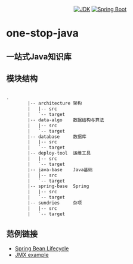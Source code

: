 <p align="center">
  <a href="https://www.oracle.com/technetwork/java/javase/downloads/index.html"><img alt="JDK" src="https://img.shields.io/badge/JDK-21.0.3-orange.svg"/></a>
  <a href="https://docs.spring.io/spring-boot/docs/3.3.x/"><img alt="Spring Boot" src="https://img.shields.io/badge/Spring Boot-3.3.3.RELEASE-brightgreen.svg"/></a>
</p>

# one-stop-java

## 一站式Java知识库

## 模块结构

```xml

.
        |-- architecture 架构
        |   |-- src
        |   `-- target
        |-- data-algo    数据结构与算法
        |   |-- src
        |   `-- target
        |-- database     数据库
        |   |-- src
        |   `-- target
        |-- deploy-tool  运维工具
        |   |-- src
        |   `-- target
        |-- java-base    Java基础
        |   |-- src
        |   `-- target
        |-- spring-base  Spring
        |   |-- src
        |   `-- target
        |-- sundries     杂项
        |   |-- src
        |   `-- target

```

## 范例链接

- [Spring Bean Lifecycle](/tree/main/spring-base/src/main/java/bean)
- [JMX example](/tree/main/java-base/src/main/java/features/jmx)